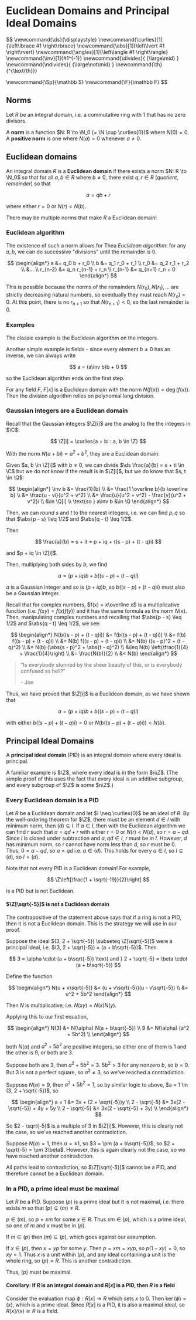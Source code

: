 # Euclidean Domains and Principal Ideal Domains

$$
\newcommand{\ds}{\displaystyle}
\newcommand{\curlies}[1]{\left\lbrace #1 \right\rbrace}
\newcommand{\abs}[1]{\left\lvert #1 \right\rvert}
\newcommand{\angles}[1]{\left\langle #1 \right\rangle}
\newcommand{\inv}[1]{#1^{-1}}
\newcommand{\divides}{ {\large\mid} }
\newcommand{\ndivides}{ {\large\not\mid} }
\newcommand{\th}{^{\text{th}}}

\newcommand{\Sp}{\mathbb S}
\newcommand{\F}{\mathbb F}
$$

## Norms

Let $R$ be an integral domain, i.e. a commutative ring with $1$ that has no zero divisors.

A **norm** is a function $N: R \to \N_0 (= \N \cup \curlies{0})$ where $N(0) = 0$. A **positive norm** is one where $N(a) > 0$ whenever $a \neq 0$.

## Euclidean domains

An integral domain $R$ is a **Euclidean domain** if there exists a norm $N: R \to \N_0$ so that for all $a, b \in R$ where $b \neq 0$, there exist $q, r \in R$ (*quotient*, *remainder*) so that

$$
a = qb + r
$$

where either $r = 0$ or $N(r) < N(b)$.

There may be multiple norms that make $R$ a Euclidean domain!

### Euclidean algorithm

The existence of such a norm allows for Thea *Euclidean algorithm*: for any $a, b$, we can do successive "divisions" until the remainder is 0.

$$
\begin{align*}
a &= q_0 b + r_0 \\
b &= q_1 r_0 + r_1 \\
r_0 &= q_2 r_1 + r_2 \\
&... \\
r_{n-2} &= q_n r_{n-1} + r_n \\
r_{n-1} &= q_{n+1} r_n + 0
\end{align*}
$$

This is possible because the norms of the remainders $N(r_0), N(r_1), ...$ are strictly decreasing natural numbers, so eventually they must reach $N(r_n) = 0$. At this point, there is no $r_{n+1}$ so that $N(r_{n+1}) < 0$, so the last remainder is 0.

### Examples

The classic example is the Euclidean algorithm on the integers.

Another simple example is fields - since every element $b \neq 0$ has an inverse, we can always write

$$
a = (a\inv b)b + 0
$$

so the Euclidean algorithm ends on the first step.

For any field $F$, $F[x]$ is a Euclidean domain with the norm $N(f(x)) = \deg(f(x))$. Then the division algorithm relies on polynomial long division.

### Gaussian integers are a Euclidean domain

Recall that the Gaussian integers $\Z[i]$ are the analog to the the integers in $\C$:

$$
\Z[i] = \curlies{a + bi : a, b \in \Z}
$$

With the norm $N(a + bi) = a^2 + b^2$, they are a Euclidean domain:

Given $a, b \in \Z[i]$ with $b \neq 0$, we can divide $\ds \frac{a}{b} = s + ti \in \C$ but we do not know if the result is in $\Z[i]$, but we do know that $s, t \in \Q$:

$$
\begin{align*}
\inv b &= \frac{1}{b} \\
&= \frac{1 \overline b}{b \overline b} \\
&= \frac{u - vi}{u^2 + v^2} \\
&= \frac{u}{u^2 + v^2} - \frac{v}{u^2 + v^2}i \\
&\in \Q[i] \\
\text{so } a\inv b &\in \Q
\end{align*}
$$

Then, we can *round* $s$ and $t$ to the nearest integers, i.e. we can find $p, q$ so that $\abs{p - s} \leq 1/2$ and $\abs{q - t} \leq 1/2$.

Then

$$
\frac{a}{b} = s + it = p + iq + ((s - p) + (t - q)i)
$$

and $p + iq \in \Z[i]$.

Then, multiplying both sides by $b$, we find

$$
a = (p + iq)b + b((s - p) + (t - q)i)
$$

$a$ is a Gaussian integer and so is $(p + iq)b$, so $b((s - p) + (t - q)i)$ must also be a Gaussian integer.

Recall that for complex numbers, $f(x) = x\overline x$ is a multiplicative function (i.e. $f(xy) = f(x)f(y)$) and it has the same formula as the norm $N(x)$. Then, manipulating complex numbers and recalling that $\abs{p - s} \leq 1/2$ and $\abs{q - t} \leq 1/2$, we see:

$$
\begin{align*}
N(b((s - p) + (t - q)i)) &= f(b((s - p) + (t - q)i)) \\
&= f(b) f((s - p) + (t - q)i) \\
&= N(b) f((s - p) + (t - q)i) \\
&= N(b) ((s - p)^2 + (t - q)^2) \\
&= N(b) (\abs{s - p}^2 + \abs{t - q}^2) \\
&\leq N(b) \left(\frac{1}{4} + \frac{1}{4}\right) \\
&= \frac{N(b)}{2} \\
&< N(b)
\end{align*}
$$

> "Is everybody stunned by the sheer beauty of this, or is everybody confused as hell?"
> 
> \- Joe

Thus, we have proved that $\Z[i]$ is a Euclidean domain, as we have shown that

$$
a = (p + iq)b + b((s - p) + (t - q)i)
$$

with either $b((s - p) + (t - q)i) = 0$ or $N(b((s - p) + (t - q)i)) < N(b)$.

## Principal Ideal Domains

A **principal ideal domain** (PID) is an integral domain where every ideal is principal.

A familiar example is $\Z$, where every ideal is in the form $n\Z$. (The simple proof of this uses the fact that every ideal is an additive subgroup, and every subgroup of $\Z$ is some $n\Z$.)

### Every Euclidean domain is a PID

Let $R$ be a Euclidean domain and let $I \neq \curlies{0}$ be an ideal of $R$. By the well-ordering theorem for $\Z$, there must be an element $d \in I$ with minimum norm, then $(d) \subseteq I$. If $a \in I$, then with the Euclidean algorithm we can find $r$ such that $a = qd + r$ with either $r = 0$ or $N(r) < N(d)$, so $r = a - qd$. Since $I$ is closed under subtraction and $a, qd \in I$, $r$ must be in $I$. However, $d$ has minimum norm, so $r$ cannot have norm less than $d$, so $r$ must be $0$. Thus, $0 = a - qd$, so $a = qd$ i.e. $a \in (d)$. This holds for every $a \in I$, so $I \subseteq (d)$, so $I = (d)$.

Note that not every PID is a Euclidean domain! For example,

$$
\Z\left[\frac{1 + \sqrt{-19}}{2}\right]
$$

is a PID but is not Euclidean.

#### $\Z[\sqrt{-5}]$ is not a Euclidean domain

The contrapositive of the statement above says that if a ring is not a PID, then it is not a Euclidean domain. This is the strategy we will use in our proof.

Suppose the ideal $(3, 2 + \sqrt{-5}) \subseteq \Z[\sqrt{-5}]$ were a principal ideal, i.e. $(3, 2 + \sqrt{-5}) = (a + b\sqrt{-5})$. Then

$$
3 = \alpha \cdot (a + b\sqrt{-5}) \text{ and } 2 + \sqrt{-5} = \beta \cdot (a + b\sqrt{-5})
$$

Define the function

$$
\begin{align*}
N(u + v\sqrt{-5}) &= (u + v\sqrt{-5})(u - v\sqrt{-5}) \\
&= u^2 + 5b^2
\end{align*}
$$

Then $N$ is multiplicative, i.e. $N(xy) = N(x)N(y)$.

Applying this to our first equation,

$$
\begin{align*}
N(3) &= N(\alpha) N(a + b\sqrt{-5}) \\
9 &= N(\alpha) (a^2 + 5b^2) \\
\end{align*}
$$

both $N(\alpha)$ and $a^2 + 5b^2$ are positive integers, so either one of them is $1$ and the other is $9$, or both are $3$.

Suppose both are $3$, then $a^2 + 5b^2 = 3$. $5b^2 > 3$ for any nonzero $b$, so $b = 0$. But $3$ is not a perfect square, so $a^2 \neq 3$, so we've reached a contradiction.

Suppose $N(\alpha) = 9$, then $a^2 + 5b^2 = 1$, so by similar logic to above, $a = 1 \in (3, 2 + \sqrt{-5})$, so

$$
\begin{align*}
a = 1 &= 3x + (2 + \sqrt{-5})y \\
2 - \sqrt{-5} &= 3x(2 - \sqrt{-5}) + 4y + 5y \\
2 - \sqrt{-5} &= 3x(2 - \sqrt{-5} + 3y) \\
\end{align*}
$$

So $2 - \sqrt{-5}$ is a multiple of $3$ in $\Z[i]$. However, this is clearly not the case, so we've reached another contradiction.

Suppose $N(\alpha) = 1$, then $\alpha = \pm 1$, so $3 = \pm (a + b\sqrt{-5})$, so $2 + \sqrt{-5} = \pm 3\beta$. However, this is again clearly not the case, so we have reached another contradiction.

All paths lead to contradiction, so $\Z[\sqrt{-5}]$ cannot be a PID, and therefore cannot be a Euclidean domain.

### In a PID, a prime ideal must be maximal

Let $R$ be a PID. Suppose $(p)$ is a prime ideal but it is not maximal, i.e. there exists $m$ so that $(p) \subsetneq (m) \neq R$.

$p \in (m)$, so $p = xm$ for some $x \in R$. Thus $xm \in (p)$, which is a prime ideal, so one of $m$ and $x$ must be in $(p)$.

If $m \in (p)$ then $(m) \subseteq (p)$, which goes against our assumption.

If $x \in (p)$, then $x = yp$ for some $y$. Then $p = xm = xyp$, so $p(1 - xy) = 0$, so $xy = 1$. Thus $x$ is a unit within $(p)$, and any ideal containing a unit is the whole ring, so $(p) = R$. This is another contradiction.

Thus, $(p)$ must be maximal.

#### Corollary: If $R$ is an integral domain and $R[x]$ is a PID, then $R$ is a field

Consider the evaluation map $\phi: R[x] \to R$ which sets $x$ to $0$. Then $\ker(\phi) = (x)$, which is a prime ideal. Since $R[x]$ is a PID, it is also a maximal ideal, so $R[x]/(x) \cong R$ is a field.